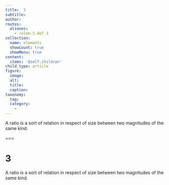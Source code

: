 ```yaml
---
title:  3
subtitle: 
author:
routes:
  aliases:
    - /elem.5.def.3
collection:
  name: elements
  showCount: true
  showMenu: true
content:
  items: '@self.children'
child_type: article
figure:
  image:
  alt:
  title:
  caption:
taxonomy:
  tag:
  category:
    - 
---
```


<p>A <hi rend="bold">ratio</hi> is a sort of relation in respect of size between two magnitudes of the same kind.</p>

===

<h1>3</h1><pb n="114"/>
<p>A <span class="bold">ratio</span> is a sort of relation in respect of size between two magnitudes of the same kind.</p>
